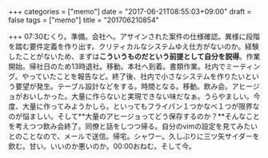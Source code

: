 +++
categories = ["memo"]
date = "2017-06-21T08:55:03+09:00"
draft = false
tags = ["memo"]
title = "201706210854"

+++
07:30むくり。準備。会社へ。アサインされた案件の仕様確認。異様に段階を踏む要件定義を作り出す。クリティカルなシステムゆえ仕方がないのか。経験したことがないため、まずは**こういうものだという前提として自分を説得**。作業開始。帰社日のため13時退社。移動。本社へ到着。書類作業。社内でミーティング。やっていたことを報告など。終了後、社内で小さなシステムを作りたいという要望が発生。テーブル設計などをする。時間となる。移動。飲み会。アヒージョがおいしかった。大量に作らないと実現できない味だなぁ。うらやましい。今度、大量に作ってみようかしら。といってもフライパン１つかなべ１つが限界なのが悩ましい。そして**大量のアヒージョってどう保存するのか？**そんなことを考えつつ飲み会終了。同僚と話をしつつ帰る。自分のvimの設定を見てみたいとのことなので、メールで送信。帰宅。シャワー。久しぶりに三ツ矢サイダーを飲む。甘い。いいのか悪いのか。00:00おねむ。そして今。
